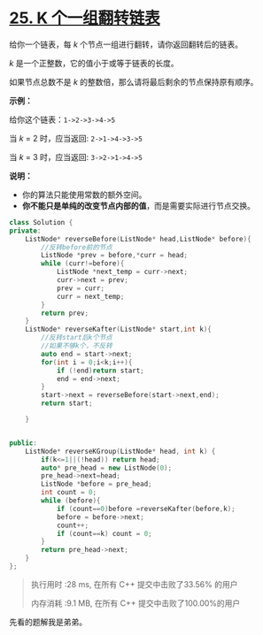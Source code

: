 # [25. K 个一组翻转链表](https://leetcode-cn.com/problems/reverse-nodes-in-k-group/)

给你一个链表，每 *k* 个节点一组进行翻转，请你返回翻转后的链表。

*k* 是一个正整数，它的值小于或等于链表的长度。

如果节点总数不是 *k* 的整数倍，那么请将最后剩余的节点保持原有顺序。

 

**示例：**

给你这个链表：`1->2->3->4->5`

当 *k* = 2 时，应当返回: `2->1->4->3->5`

当 *k* = 3 时，应当返回: `3->2->1->4->5`

 

**说明：**

- 你的算法只能使用常数的额外空间。
- **你不能只是单纯的改变节点内部的值**，而是需要实际进行节点交换。

```c++
class Solution {
private:
    ListNode* reverseBefore(ListNode* head,ListNode* before){
        //反转before前的节点
        ListNode *prev = before,*curr = head;
        while (curr!=before){
            ListNode *next_temp = curr->next;
            curr->next = prev;
            prev = curr;
            curr = next_temp;
        }
        return prev;
    }
    ListNode* reverseKafter(ListNode* start,int k){
        //反转start后k个节点
        //如果不够k个，不反转
        auto end = start->next;
        for(int i = 0;i<k;i++){
            if (!end)return start;
            end = end->next;
        }
        start->next = reverseBefore(start->next,end);
        return start;

    }


public:
    ListNode* reverseKGroup(ListNode* head, int k) {
        if(k<=1||(!head)) return head;
        auto* pre_head = new ListNode(0);
        pre_head->next=head;
        ListNode *before = pre_head;
        int count = 0;
        while (before){
            if (count==0)before =reverseKafter(before,k);
            before = before->next;
            count++;
            if (count==k) count = 0;
        }
        return pre_head->next;
    }
};
```

> 执行用时 :28 ms, 在所有 C++ 提交中击败了33.56% 的用户
>
> 内存消耗 :9.1 MB, 在所有 C++ 提交中击败了100.00%的用户

先看的题解我是弟弟。
